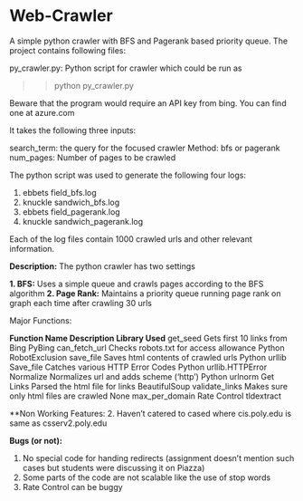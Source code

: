 # Web-Crawler
A simple python crawler with BFS and Pagerank based priority queue. The project contains following files:

py_crawler.py: Python script for crawler which could be run as 

>> python py_crawler.py

Beware that the program would require an API key from bing. You can find one at azure.com

It takes the following three inputs:

search_term: the query for the focused crawler
Method: bfs or pagerank
num_pages: Number of pages to be crawled

The python script was used to generate the following four logs:

1. ebbets field_bfs.log
2. knuckle sandwich_bfs.log
3. ebbets field_pagerank.log
4. knuckle sandwich_pagerank.log

Each of the log files contain 1000 crawled urls and other relevant information.

**Description:**
The python crawler has two settings

**1. BFS:** Uses a simple queue and crawls pages according to the BFS algorithm
**2. Page Rank:** Maintains a priority queue running page rank on graph each time after crawling 30 urls

Major Functions:

**Function Name	                Description					                              Library Used**
get_seed	Gets                first 10 links from Bing			                    PyBing
can_fetch_url	                Checks robots.txt for access allowance		        Python RobotExclusion
save_file	Saves               html contents of crawled urls		                  Python urllib
Save_file	                    Catches various HTTP Error Codes		              Python urllib.HTTPError
Normalize	                    Normalizes url and adds scheme (‘http’)		        Python urlnorm
Get Links	                    Parsed the html file for links			              BeautifulSoup
validate_links	              Makes sure only html files are crawled		        None
max_per_domain	              Rate Control					                            tldextract

**Non Working Features:
2. Haven’t catered to cased where cis.poly.edu is same as csserv2.poly.edu

**Bugs (or not):**
1. No special code for handing redirects (assignment doesn’t mention such cases but students were discussing it on Piazza) 
2. Some parts of the code are not scalable like the use of stop words
3. Rate Control can be buggy

